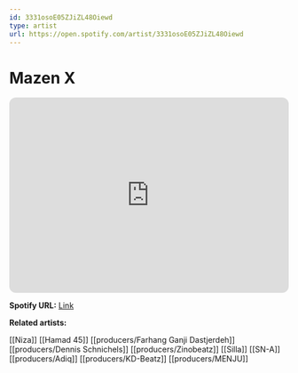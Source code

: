 ```yaml
---
id: 3331osoE05ZJiZL48Oiewd
type: artist
url: https://open.spotify.com/artist/3331osoE05ZJiZL48Oiewd
---
```

# Mazen X

<iframe style="border-radius:12px" src="https://open.spotify.com/embed/artist/3331osoE05ZJiZL48Oiewd" width="100%" height="352" frameBorder="0" allowfullscreen="" allow="autoplay; clipboard-write; encrypted-media; fullscreen; picture-in-picture" loading="lazy"></iframe>

**Spotify URL:** [Link](https://open.spotify.com/artist/3331osoE05ZJiZL48Oiewd)

**Related artists:**

[[Niza]]
[[Hamad 45]]
[[producers/Farhang Ganji Dastjerdeh]]
[[producers/Dennis Schnichels]]
[[producers/Zinobeatz]]
[[Silla]]
[[SN-A]]
[[producers/Adiq]]
[[producers/KD-Beatz]]
[[producers/MENJU]]
